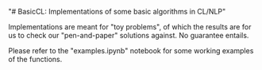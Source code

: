 "# BasicCL: Implementations of some basic algorithms in CL/NLP" 

Implementations are meant for "toy problems", of which the results are for us to check our "pen-and-paper" solutions against. No guarantee entails.

Please refer to the "examples.ipynb" notebook for some working examples of the functions.